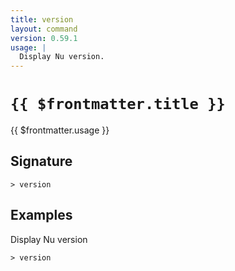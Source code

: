 ```yaml
---
title: version
layout: command
version: 0.59.1
usage: |
  Display Nu version.
---
```


# `{{ $frontmatter.title }}`

<div style='white-space: pre-wrap;'>{{ $frontmatter.usage }}</div>

## Signature

```> version ```

## Examples

Display Nu version
```shell
> version
```
